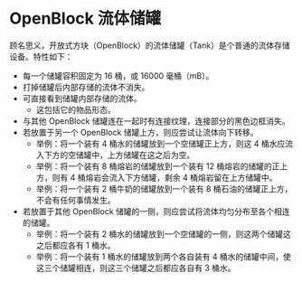 # OpenBlock 流体储罐

顾名思义，开放式方块（OpenBlock）的流体储罐（Tank）是个普通的流体存储设备。特性如下：

  - 每一个储罐容积固定为 16 桶，或 16000 毫桶（mB）。
  - 打掉储罐后内部存储的流体不消失。
  - 可直接看到储罐内部存储的流体。
    - 这包括它的物品形态。
  - 与其他 OpenBlock 储罐连在一起时有连接纹理，连接部分的黑色边框消失。
  - 若放置于另一个 OpenBlock 储罐上方，则应尝试让流体向下转移。
    - 举例：将一个装有 4 桶水的储罐放到一个空储罐正上方，则这 4 桶水应流入下方的空储罐中，上方储罐在这之后为空。
    - 举例：将一个装有 8 桶熔岩的储罐放到一个装有 12 桶熔岩的储罐的正上方，则有 4 桶熔岩会流入下方储罐，剩余 4 桶熔岩留在上方储罐中。
    - 举例：将一个装有 2 桶牛奶的储罐放到一个装有 8 桶石油的储罐正上方，不会有任何事情发生。
  - 若放置于其他 OpenBlock 储罐的一侧，则应尝试将流体均匀分布至各个相连的储罐。
    - 举例：将一个装有 2 桶水的储罐放到一个空储罐的一侧，则这两个储罐这之后都应各有 1 桶水。
    - 举例：将一个装有 1 桶水的储罐放到两个各自装有 4 桶水的储罐中间，使这三个储罐相连，则这三个储罐之后都应各自有 3 桶水。